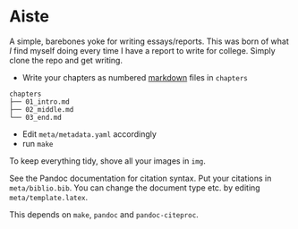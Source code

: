 # Aiste
A simple, barebones yoke for writing essays/reports. This was born of what *I* find myself doing every time I have a report to write for college. Simply clone the repo and get writing.

* Write your chapters as numbered [markdown](http://daringfireball.net/projects/markdown/syntax) files in `chapters`

```
chapters
├── 01_intro.md
├── 02_middle.md
└── 03_end.md
```

* Edit `meta/metadata.yaml` accordingly
* run `make`

To keep everything tidy, shove all your images in `img`.

See the Pandoc documentation for citation syntax. Put your citations in `meta/biblio.bib`. 
You can change the document type etc. by editing `meta/template.latex`.

This depends on `make`, `pandoc` and `pandoc-citeproc`.
